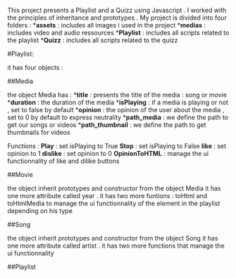 
This project presents a Playlist and a Quizz using Javascript .
I worked with the principles of inheritance and prototypes .
My project is divided into four folders :
  *__assets__ : includes all images i used in the project
  *__medias__ : includes video and audio ressources
  *__Playlist__ : includes all scripts related to the playlist
  *__Quizz__ : includes all scripts related to the quizz

#Playlist:

it has four objects :

##Media 

the object Media has : 
  *__title__ : presents the title of the media : song or movie
  *__duration__ : the duration of the media
  *__isPlaying__ : if a media is playing or not , set to false by default 
  *__opinion__ : the opinion of the user about the media , set to 0 by default to express neutrality 
  *__path_media__ : we define the path to get our songs or videos
  *__path_thumbnail__ : we define the path to get thumbnails for videos
 
Functions :
  __Play__ : set isPlaying to True
  __Stop__ : set isPlaying to False
  __like__ : set opinion to 1 
  __dislike__ : set opinion to 0
  __OpinionToHTML__ : manage the ui functionnality of like and dilike buttons

##Movie

the object inherit prototypes and constructor from the object Media 
it has one more attribute called year .
it has two more funtions : toHtml and toHtmlMedia to manage the ui functionnality of the element in the playlist depending on his type 

##Song

the object inherit prototypes and constructor from the object Song
it has one more attribute called artist .
it has two more functions that manage the ui functionnality 

##Playlist
  

